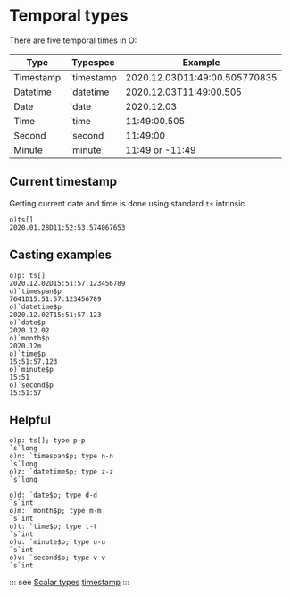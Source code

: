 # Temporal types

There are five temporal times in O:

| Type | Typespec | Example |
| --- | --- | --- |
| Timestamp | \`timestamp | 2020.12.03D11:49:00.505770835 |
| Datetime | \`datetime | 2020.12.03T11:49:00.505 |
| Date | \`date | 2020.12.03 |
| Time | \`time | 11:49:00.505 |
| Second | \`second | 11:49:00 |
| Minute | \`minute | 11:49 or -11:49 |



## Current timestamp

Getting current date and time is done using standard ```ts``` intrinsic.

```o
o)ts[]
2020.01.28D11:52:53.574067653
```

## Casting examples

```o
o)p: ts[]
2020.12.02D15:51:57.123456789
o)`timespan$p
7641D15:51:57.123456789
o)`datetime$p
2020.12.02T15:51:57.123
o)`date$p
2020.12.02
o)`month$p
2020.12m
o)`time$p
15:51:57.123
o)`minute$p
15:51
o)`second$p
15:51:57
```

## Helpful

```o
o)p: ts[]; type p-p
`s`long
o)n: `timespan$p; type n-n
`s`long
o)z: `datetime$p; type z-z
`s`long

o)d: `date$p; type d-d
`s`int
o)m: `month$p; type m-m
`s`int
o)t: `time$p; type t-t
`s`int
o)u: `minute$p; type u-u
`s`int
o)v: `second$p; type v-v
`s`int
```

::: see
[Scalar types](/reference/types/scalars/scalars.md)
[timestamp](/verbs/other/timestamp.md)
:::
